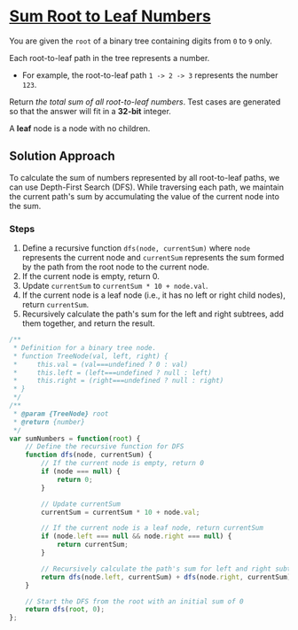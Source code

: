 # [Sum Root to Leaf Numbers](https://leetcode.cn/problems/sum-root-to-leaf-numbers/)

You are given the `root` of a binary tree containing digits from `0` to `9` only.

Each root-to-leaf path in the tree represents a number.

- For example, the root-to-leaf path `1 -> 2 -> 3` represents the number `123`.

Return *the total sum of all root-to-leaf numbers*. Test cases are generated so that the answer will fit in a **32-bit** integer.

A **leaf** node is a node with no children.

## Solution Approach

To calculate the sum of numbers represented by all root-to-leaf paths, we can use Depth-First Search (DFS). While traversing each path, we maintain the current path's sum by accumulating the value of the current node into the sum.

### Steps

1. Define a recursive function `dfs(node, currentSum)` where `node` represents the current node and `currentSum` represents the sum formed by the path from the root node to the current node.
2. If the current node is empty, return 0.
3. Update `currentSum` to `currentSum * 10 + node.val`.
4. If the current node is a leaf node (i.e., it has no left or right child nodes), return `currentSum`.
5. Recursively calculate the path's sum for the left and right subtrees, add them together, and return the result.

```js
/**
 * Definition for a binary tree node.
 * function TreeNode(val, left, right) {
 *     this.val = (val===undefined ? 0 : val)
 *     this.left = (left===undefined ? null : left)
 *     this.right = (right===undefined ? null : right)
 * }
 */
/**
 * @param {TreeNode} root
 * @return {number}
 */
var sumNumbers = function(root) {
    // Define the recursive function for DFS
    function dfs(node, currentSum) {
        // If the current node is empty, return 0
        if (node === null) {
            return 0;
        }

        // Update currentSum
        currentSum = currentSum * 10 + node.val;

        // If the current node is a leaf node, return currentSum
        if (node.left === null && node.right === null) {
            return currentSum;
        }

        // Recursively calculate the path's sum for left and right subtrees
        return dfs(node.left, currentSum) + dfs(node.right, currentSum);
    }

    // Start the DFS from the root with an initial sum of 0
    return dfs(root, 0);
};
```

